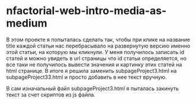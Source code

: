 # nfactorial-web-intro-media-as-medium
В этом проекте я попыталась сделать так, чтобы при клике на название title каждой статьи нас перебрасывало на развернутую версию именно этой статьи, на которую мы кликнули.
У меня получилось записать id статей и можно увидеть в url страницы что id статьи определяется, но все таки не получилось вывести значения и картинку этих статей на html странице.
В итоге я решила заменить subpageProject3.html на subpageProject33.html и просто добавить в нее текст вручную.


В сам изначальный файл subpageProject3.html я пыталась закинуть текст за счет скриптов из js файла.
